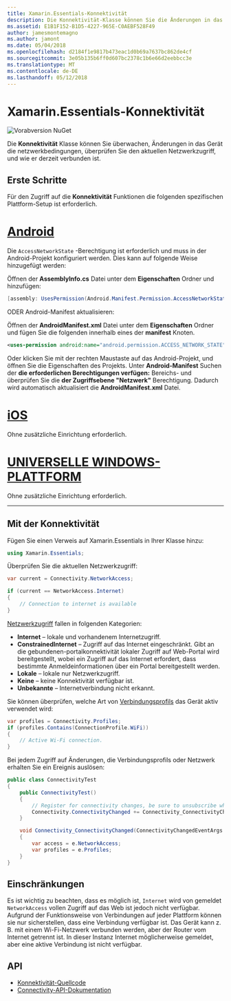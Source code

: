 ```yaml
---
title: Xamarin.Essentials-Konnektivität
description: Die Konnektivität-Klasse können Sie die Änderungen in das Gerät die netzwerkbedingungen überwachen, überprüfen Sie den aktuellen Netzwerkzugriff und wie er derzeit verbunden ist.
ms.assetid: E1B1F152-B1D5-4227-965E-C0AEBF528F49
author: jamesmontemagno
ms.author: jamont
ms.date: 05/04/2018
ms.openlocfilehash: d2184f1e9817b473eac1d0b69a7637bc862de4cf
ms.sourcegitcommit: 3e05b135b6ff0d607bc2378c1b6e66d2eebbcc3e
ms.translationtype: MT
ms.contentlocale: de-DE
ms.lasthandoff: 05/12/2018
---
```

# <a name="xamarinessentials-connectivity"></a>Xamarin.Essentials-Konnektivität

![Vorabversion NuGet](~/media/shared/pre-release.png)

Die **Konnektivität** Klasse können Sie überwachen, Änderungen in das Gerät die netzwerkbedingungen, überprüfen Sie den aktuellen Netzwerkzugriff, und wie er derzeit verbunden ist.

## <a name="getting-started"></a>Erste Schritte

Für den Zugriff auf die **Konnektivität** Funktionen die folgenden spezifischen Plattform-Setup ist erforderlich.

# <a name="androidtabandroid"></a>[Android](#tab/android)

Die `AccessNetworkState` -Berechtigung ist erforderlich und muss in der Android-Projekt konfiguriert werden. Dies kann auf folgende Weise hinzugefügt werden:

Öffnen der **AssemblyInfo.cs** Datei unter dem **Eigenschaften** Ordner und hinzufügen:

```csharp
[assembly: UsesPermission(Android.Manifest.Permission.AccessNetworkState)]
```

ODER Android-Manifest aktualisieren:

Öffnen der **AndroidManifest.xml** Datei unter dem **Eigenschaften** Ordner und fügen Sie die folgenden innerhalb eines der **manifest** Knoten.

```xml
<uses-permission android:name="android.permission.ACCESS_NETWORK_STATE" />
```

Oder klicken Sie mit der rechten Maustaste auf das Android-Projekt, und öffnen Sie die Eigenschaften des Projekts. Unter **Android-Manifest** Suchen der **die erforderlichen Berechtigungen verfügen:** Bereichs- und überprüfen Sie die **der Zugriffsebene "Netzwerk"** Berechtigung. Dadurch wird automatisch aktualisiert die **AndroidManifest.xml** Datei.

# <a name="iostabios"></a>[iOS](#tab/ios)

Ohne zusätzliche Einrichtung erforderlich.

# <a name="uwptabuwp"></a>[UNIVERSELLE WINDOWS-PLATTFORM](#tab/uwp)

Ohne zusätzliche Einrichtung erforderlich.

-----

## <a name="using-connectivity"></a>Mit der Konnektivität

Fügen Sie einen Verweis auf Xamarin.Essentials in Ihrer Klasse hinzu:

```csharp
using Xamarin.Essentials;
```

Überprüfen Sie die aktuellen Netzwerkzugriff:

```csharp
var current = Connectivity.NetworkAccess;

if (current == NetworkAccess.Internet)
{
    // Connection to internet is available
}
```

[Netzwerkzugriff](xref:Xamarin.Essentials.NetworkAccess) fallen in folgenden Kategorien:

* **Internet** – lokale und vorhandenem Internetzugriff.
* **ConstrainedInternet** – Zugriff auf das Internet eingeschränkt. Gibt an die gebundenen-portalkonnektivität lokaler Zugriff auf Web-Portal wird bereitgestellt, wobei ein Zugriff auf das Internet erfordert, dass bestimmte Anmeldeinformationen über ein Portal bereitgestellt werden.
* **Lokale** – lokale nur Netzwerkzugriff.
* **Keine** – keine Konnektivität verfügbar ist.
* **Unbekannte** – Internetverbindung nicht erkannt.

Sie können überprüfen, welche Art von [Verbindungsprofils](xref:Xamarin.Essentials.ConnectionProfile) das Gerät aktiv verwendet wird:

```csharp
var profiles = Connectivity.Profiles;
if (profiles.Contains(ConnectionProfile.WiFi))
{
    // Active Wi-Fi connection.
}
```

Bei jedem Zugriff auf Änderungen, die Verbindungsprofils oder Netzwerk erhalten Sie ein Ereignis auslösen:

```csharp
public class ConnectivityTest
{
    public ConnectivityTest()
    {
        // Register for connectivity changes, be sure to unsubscribe when finished
        Connectivity.ConnectivityChanged += Connectivity_ConnectivityChanged;
    }

    void Connectivity_ConnectivityChanged(ConnectivityChangedEventArgs  e)
    {
        var access = e.NetworkAccess;
        var profiles = e.Profiles;
    }
}
```

## <a name="limitations"></a>Einschränkungen

Es ist wichtig zu beachten, dass es möglich ist, `Internet` wird von gemeldet `NetworkAccess` vollen Zugriff auf das Web ist jedoch nicht verfügbar. Aufgrund der Funktionsweise von Verbindungen auf jeder Plattform können sie nur sicherstellen, dass eine Verbindung verfügbar ist. Das Gerät kann z. B. mit einem Wi-Fi-Netzwerk verbunden werden, aber der Router vom Internet getrennt ist. In dieser Instanz Internet möglicherweise gemeldet, aber eine aktive Verbindung ist nicht verfügbar.

## <a name="api"></a>API

* [Konnektivität-Quellcode](https://github.com/xamarin/Essentials/tree/master/Xamarin.Essentials/Connectivity)
* [Connectivity-API-Dokumentation](xref:Xamarin.Essentials.Connectivity)
